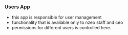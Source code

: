 ### Users App
- this app is responsible for user management
- functionality that is available only to nzeo staff and ceo
- permissions for different users is controlled here.